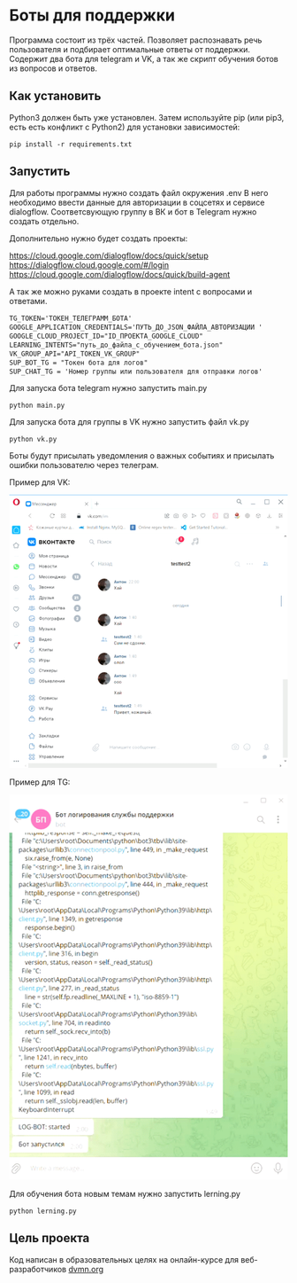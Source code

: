 # Боты для поддержки

Программа состоит из трёх частей. Позволяет распознавать речь пользователя и подбирает оптимальные ответы от поддержки.
Содержит два бота для telegram и VK, а так же скрипт обучения ботов из вопросов и ответов.


## Как установить

Python3 должен быть уже установлен. Затем используйте pip (или pip3, есть есть конфликт с Python2) для установки зависимостей:

```
pip install -r requirements.txt
```

## Запустить


Для работы программы нужно создать файл окружения .env
В него необходимо ввести данные для авторизации в соцсетях и сервисе dialogflow.
Соответсвующую группу в ВК и бот в Telegram нужно создать отдельно.

Дополнительно нужно будет создать проекты:

https://cloud.google.com/dialogflow/docs/quick/setup
https://dialogflow.cloud.google.com/#/login
https://cloud.google.com/dialogflow/docs/quick/build-agent

А так же можно руками создать в проекте intent  с вопросами и ответами.


```
TG_TOKEN='ТОКЕН_ТЕЛЕГРАММ_БОТА'
GOOGLE_APPLICATION_CREDENTIALS='ПУТЬ_ДО_JSON_ФАЙЛА_АВТОРИЗАЦИИ '
GOOGLE_CLOUD_PROJECT_ID="ID_ПРОЕКТА_GOOGLE_CLOUD"
LEARNING_INTENTS="путь_до_файла_с_обучением_бота.json"
VK_GROUP_API="API_TOKEN_VK_GROUP"
SUP_BOT_TG = "Токен бота для логов"
SUP_CHAT_TG = 'Номер группы или пользователя для отправки логов'
```

Для запуска бота telegram нужно запустить main.py

```
python main.py
```

Для запуска бота для группы в VK нужно запустить файл vk.py

```
python vk.py
```
Боты будут присылать уведомления о важных событиях и присылать ошибки пользователю через телеграм.


Пример для VK:

![](vk.gif)


Пример для TG:

![](tg.gif)





Для обучения бота новым темам нужно запустить lerning.py

```
python lerning.py
```

## Цель проекта

Код написан в образовательных целях на онлайн-курсе для веб-разработчиков [dvmn.org](dvmn.org)